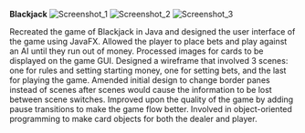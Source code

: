 **Blackjack**
![Screenshot_1](https://github.com/jhwang35/BlackjackGame/assets/96154198/776c3460-e2fb-4a3e-b280-f3344b70ea46)
![Screenshot_2](https://github.com/jhwang35/BlackjackGame/assets/96154198/36f81c71-cbcb-4f3a-8602-86a2528948ce)
![Screenshot_3](https://github.com/jhwang35/BlackjackGame/assets/96154198/68020e2d-6115-46fd-82ea-6690747ad8c4)


Recreated the game of Blackjack in Java and designed the user interface of the game using JavaFX.
Allowed the player to place bets and play against an AI until they run out of money. 
Processed images for cards to be displayed on the game GUI.
Designed a wireframe that involved 3 scenes: one for rules and setting starting money, one for setting bets, and the last for playing the game.
Amended initial design to change border panes instead of scenes after scenes would cause the information to be lost between scene switches.
Improved upon the quality of the game by adding pause transitions to make the game flow better.
Involved in object-oriented programming to make card objects for both the dealer and player.


